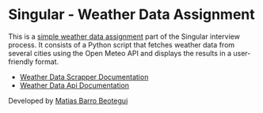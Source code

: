 # Singular - Weather Data Assignment

This is a [simple weather data assignment](./docs/assignment_documentation.pdf) part of the Singular interview process. It consists of a Python script that fetches weather data from several cities using the Open Meteo API and displays the results in a user-friendly format.


- [Weather Data Scrapper Documentation](./packages/weather-scrapper/README.md)
- [Weather Data Api Documentation](./packages/weather-api/README.md)


Developed by [Matias Barro Beotegui](https://github.com/matiasbarro)